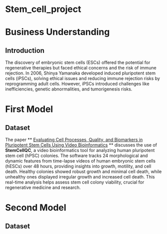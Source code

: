 # Stem_cell_project
# Business Understanding 
## Introduction 
The discovery of embryonic stem cells (ESCs) offered the potential for regenerative therapies but faced ethical concerns and the risk of immune rejection. In 2006, Shinya Yamanaka developed induced pluripotent stem cells (iPSCs), solving ethical issues and reducing immune rejection risks by reprogramming adult cells. However, iPSCs introduced challenges like inefficiencies, genetic abnormalities, and tumorigenesis risks.
# First Model 
## Dataset 
The paper ** [Evaluating Cell Processes, Quality, and Biomarkers in Pluripotent Stem Cells Using Video Bioinformatics]([http://materializecss.com](https://pubmed.ncbi.nlm.nih.gov/26848582/)) ** discusses the use of **StemCellQC**, a video bioinformatics tool for analyzing human pluripotent stem cell (hPSC) colonies. The software tracks 24 morphological and dynamic features from time-lapse videos of human embryonic stem cells (hESCs) over 48 hours, providing insights into growth, motility, and cell death. Healthy colonies showed robust growth and minimal cell death, while unhealthy ones displayed irregular growth and increased cell death. This real-time analysis helps assess stem cell colony viability, crucial for regenerative medicine and research.
# Second Model 
## Dataset 

